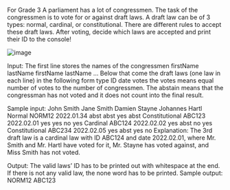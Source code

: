 For Grade 3
A parliament has a lot of congressmen. The task of the congressmen is to vote for or against draft laws. A 
draft law can be of 3 types: normal, cardinal, or constitutional. There are different rules to accept these draft 
laws. After voting, decide which laws are accepted and print their ID to the console!

![image](https://github.com/user-attachments/assets/14dabdaf-22cf-438f-9f10-8154dd8335c2)

Input: 
The first line stores the names of the congressmen 
firstName lastName firstName lastName … 
Below that come the draft laws (one law in each line) in the following form 
type ID date votes 
the votes means equal number of votes to the number of congressmen. The abstain means that the 
congressman has not voted and it does not count into the final result. 

Sample input: 
John Smith Jane Smith Damien Stayne Johannes Hartl 
Normal NORM12 2022.01.34 abst abst yes abst 
Constitutional ABC123 2022.02.01 yes yes no yes 
Cardinal ABC124 2022.02.02 yes abst no yes 
Constitutional ABC234 2022.02.05 yes abst yes no 
Explanation: 
The 3rd draft law is a cardinal law with ID ABC124 and date 2022.02.01, where Mr. Smith and Mr. Hartl have 
voted for it, Mr. Stayne has voted against, and Miss Smith has not voted.  

Output: 
The valid laws’ ID has to be printed out with whitespace at the end. 
If there is not any valid law, the none word has to be printed. 
Sample output: 
NORM12 ABC123 
